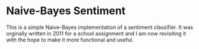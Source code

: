 Naive-Bayes Sentiment
=====================

This is a simple Naive-Bayes implementation of a sentiment classifier. It was
orginally written in 2011 for a school assignment and I am now revisiting it
with the hope to make it more functional and useful.
